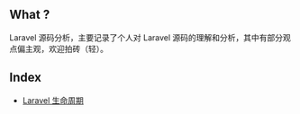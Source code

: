 
## What ?

Laravel 源码分析，主要记录了个人对 Laravel 源码的理解和分析，其中有部分观点偏主观，欢迎拍砖（轻）。


## Index

- [Laravel 生命周期](./workflow.md)
